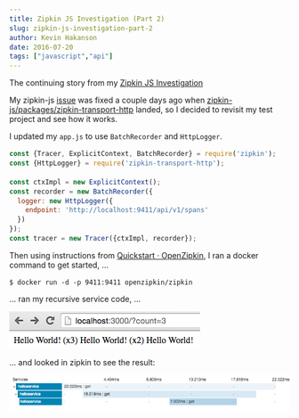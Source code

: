 ```yaml
---
title: Zipkin JS Investigation (Part 2)
slug: zipkin-js-investigation-part-2
author: Kevin Hakanson
date: 2016-07-20
tags: ["javascript","api"]
---
```

The continuing story from my [Zipkin JS Investigation](../2016-07-11-zipkin-js-investigation)

My zipkin-js [issue](https://github.com/openzipkin/zipkin-js/issues/15) was fixed a couple days ago when [zipkin-js/packages/zipkin-transport-http](https://github.com/openzipkin/zipkin-js/tree/master/packages/zipkin-transport-http) landed, so I decided to revisit my test project and see how it works.

I updated my `app.js` to use `BatchRecorder` and `HttpLogger`.

```javascript
const {Tracer, ExplicitContext, BatchRecorder} = require('zipkin');  
const {HttpLogger} = require('zipkin-transport-http');  
  
const ctxImpl = new ExplicitContext();  
const recorder = new BatchRecorder({  
  logger: new HttpLogger({  
    endpoint: 'http://localhost:9411/api/v1/spans'  
  })  
});  
const tracer = new Tracer({ctxImpl, recorder});  
```

Then using instructions from [Quickstart · OpenZipkin](http://zipkin.io/pages/quickstart.html), I ran a docker command to get started, ...

```console
$ docker run -d -p 9411:9411 openzipkin/zipkin
```

... ran my recursive service code, ...

[![](images/pastedImage_24.png)](images/pastedImage_24.png)

... and looked in zipkin to see the result:

[![](images/pastedImage_0.png)](images/pastedImage_0.png)
